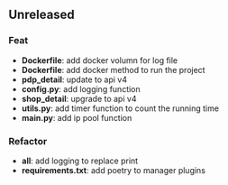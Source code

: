 ## Unreleased

### Feat

- **Dockerfile**: add docker volumn for log file
- **Dockerfile**: add docker method to run the project
- **pdp_detail**: update to api v4
- **config.py**: add logging function
- **shop_detail**: upgrade to api v4
- **utils.py**: add timer function to count the running time
- **main.py**: add ip pool function

### Refactor

- **all**: add logging to replace print
- **requirements.txt**: add poetry to manager plugins

